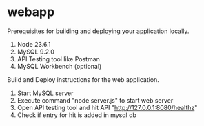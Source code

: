 # webapp

Prerequisites for building and deploying your application locally.
1. Node 23.6.1
2. MySQL 9.2.0
3. API Testing tool like Postman
4. MySQL Workbench (optional)

Build and Deploy instructions for the web application.
1. Start MySQL server
2. Execute command "node server.js" to start web server
3. Open API testing tool and hit API "http://127.0.0.1:8080/healthz"
4. Check if entry for hit is added in mysql db
